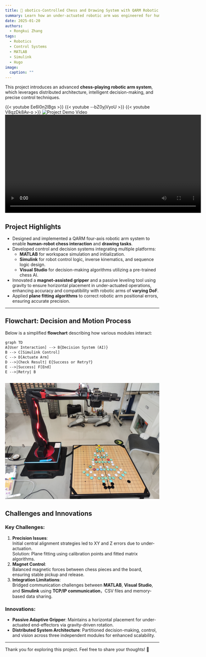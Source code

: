 ```yaml
---
title: 🤖 obotics-Controlled Chess and Drawing System with QARM Robotic ArmR
summary: Learn how an under-actuated robotic arm was engineered for human-robot chess-playing and drawing, with innovative architecture and precision control.
date: 2025-01-20
authors:
  - Rongkui Zhang
tags:
  - Robotics
  - Control Systems
  - MATLAB
  - Simulink
  - Hugo
image:
  caption: ""
---
```


This project introduces an advanced **chess-playing robotic arm system**, which leverages distributed architecture, intelligent decision-making, and precise control techniques.

{{< youtube Ee6I0n2lBgs >}}
{{< youtube --bZ0yjVyoU >}}
{{< youtube V8qzDk8Av-o >}}
![Project Demo Video](https://www.youtube.com/watch?v=--bZ0yjVyoU)
<video controls width="640">
  <source src="https://www.youtube.com/watch?v=--bZ0yjVyoU" type="video/mp4">
  Your browser does not support the video tag.
</video>

## Project Highlights

- Designed and implemented a QARM four-axis robotic arm system to enable **human-robot chess interaction** and **drawing tasks**.
- Developed control and decision systems integrating multiple platforms:  
  - **MATLAB** for workspace simulation and initialization.  
  - **Simulink** for robot control logic, inverse kinematics, and sequence logic design.  
  - **Visual Studio** for decision-making algorithms utilizing a pre-trained chess AI.
- Innovated a **magnet-assisted gripper** and a passive leveling tool using gravity to ensure horizontal placement in under-actuated operations, enhancing accuracy and compatibility with robotic arms of **varying DoF**.
- Applied **plane fitting algorithms** to correct robotic arm positional errors, ensuring accurate precision.   

---

## Flowchart: Decision and Motion Process

Below is a simplified **flowchart** describing how various modules interact:

```mermaid
graph TD
A[User Interaction] --> B{Decision System (AI)}
B --> C[Simulink Control]
C --> D[Actuate Arm]
D -->|Check Result| E{Success or Retry?}
E -->|Success| F[End]
E -->|Retry| B
```
![Chess Robot in Action](chess-robot.jpg)
---

## Challenges and Innovations

### Key Challenges:
1. **Precision Issues**:  
   Initial central alignment strategies led to XY and Z errors due to under-actuation.  
   Solution: Plane fitting using calibration points and fitted matrix algorithms.
2. **Magnet Control**:  
   Balanced magnetic forces between chess pieces and the board, ensuring stable pickup and release.
3. **Integration Limitations**:  
   Bridged communication challenges between **MATLAB**, **Visual Studio**, and **Simulink** using **TCP/IP communication**，CSV files and memory-based data sharing.

### Innovations:
- **Passive Adaptive Gripper**: Maintains a horizontal placement for under-actuated end-effectors via gravity-driven rotation.
- **Distributed System Architecture**: Partitioned decision-making, control, and vision across three independent modules for enhanced scalability.



---

Thank you for exploring this project. Feel free to share your thoughts! 🙌
